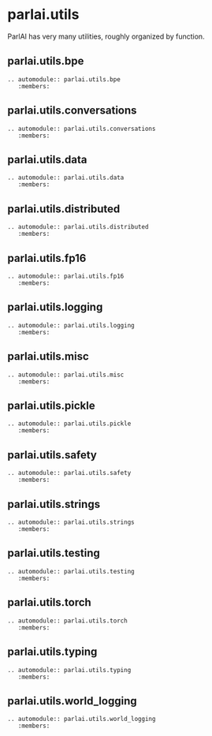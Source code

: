 # parlai.utils

ParlAI has very many utilities, roughly organized by function.

## parlai.utils.bpe
```{eval-rst}
.. automodule:: parlai.utils.bpe
   :members:
```


## parlai.utils.conversations
```{eval-rst}
.. automodule:: parlai.utils.conversations
   :members:
```


## parlai.utils.data
```{eval-rst}
.. automodule:: parlai.utils.data
   :members:
```


## parlai.utils.distributed
```{eval-rst}
.. automodule:: parlai.utils.distributed
   :members:
```


## parlai.utils.fp16
```{eval-rst}
.. automodule:: parlai.utils.fp16
   :members:
```


## parlai.utils.logging
```{eval-rst}
.. automodule:: parlai.utils.logging
   :members:
```


## parlai.utils.misc
```{eval-rst}
.. automodule:: parlai.utils.misc
   :members:
```


## parlai.utils.pickle
```{eval-rst}
.. automodule:: parlai.utils.pickle
   :members:
```


## parlai.utils.safety
```{eval-rst}
.. automodule:: parlai.utils.safety
   :members:
```


## parlai.utils.strings
```{eval-rst}
.. automodule:: parlai.utils.strings
   :members:
```


## parlai.utils.testing
```{eval-rst}
.. automodule:: parlai.utils.testing
   :members:
```


## parlai.utils.torch
```{eval-rst}
.. automodule:: parlai.utils.torch
   :members:
```


## parlai.utils.typing
```{eval-rst}
.. automodule:: parlai.utils.typing
   :members:
```


## parlai.utils.world\_logging
```{eval-rst}
.. automodule:: parlai.utils.world_logging
   :members:
```
